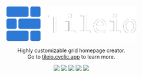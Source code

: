 <p align="center">
    <img src="readme/logo.png" width="70%">
</p>
<p align="center">
    Highly customizable grid homepage creator.
    <br>
    Go to <a href="https://tileio.cyclic.app/" target="_blank">tileio.cyclic.app</a> to learn more.
</p>
<p align="center">
    <img src="https://img.shields.io/badge/-typescript-3178C6?style=for-the-badge&logo=typescript&logoColor=3178C6&labelColor=151515">
    <img src="https://img.shields.io/badge/-sass-CC6699?style=for-the-badge&logo=sass&logoColor=CC6699&labelColor=151515">
    <img src="https://img.shields.io/badge/-ejs-90a93a?style=for-the-badge&labelColor=151515&logo=data:image/png;base64,iVBORw0KGgoAAAANSUhEUgAAAFAAAAAsAQMAAADIP61UAAAABlBMVEUTFRONqDaKAALSAAAA4UlEQVQY002RwY3DMAwEKfihp0pwKbrKwgDXmK4TlaCnHjwyu2GchLCBkb3CLklh/chVZbyxEpsRz9HWC3WcW/BAGkNN+qIU6KKT0hgRiT2Gq8QA4pP1EneRI+zCFgt4xFM6gdUpxS/X5pQ6j80ohaM6fSmVbvRVSJGFGMEYk74wYNE3FglmPH5wEuF7CdLXPhhyta64R49KY4r77hNxjLh0Z0j0G5bRJf6ITEn0zF7id/uzebzHvqVJ9WNpDop4y/E1S0ENjLr8e466r5IJFSiJ50C/unNZMRDovcJ6/1rsA2y9rRc1AunMAAAAAElFTkSuQmCC">
    <img src="https://img.shields.io/badge/-node.js-339933?style=for-the-badge&logo=node.js&logoColor=339933&labelColor=151515">
    <img src="https://img.shields.io/badge/-mongodb-47A248?style=for-the-badge&logo=mongodb&logoColor=47A248&labelColor=151515">
</p>
